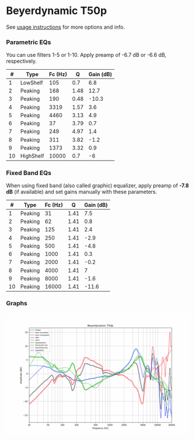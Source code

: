 # Beyerdynamic T50p
See [usage instructions](https://github.com/jaakkopasanen/AutoEq#usage) for more options and info.

### Parametric EQs
You can use filters 1-5 or 1-10. Apply preamp of -6.7 dB or -6.6 dB, respectively.

|   # | Type      |   Fc (Hz) |    Q |   Gain (dB) |
|-----|-----------|-----------|------|-------------|
|   1 | LowShelf  |       105 | 0.7  |         6.8 |
|   2 | Peaking   |       168 | 1.48 |        12.7 |
|   3 | Peaking   |       190 | 0.48 |       -10.3 |
|   4 | Peaking   |      3319 | 1.57 |         3.6 |
|   5 | Peaking   |      4460 | 3.13 |         4.9 |
|   6 | Peaking   |        37 | 3.79 |         0.7 |
|   7 | Peaking   |       249 | 4.97 |         1.4 |
|   8 | Peaking   |       311 | 3.82 |        -1.2 |
|   9 | Peaking   |      1373 | 3.32 |         0.9 |
|  10 | HighShelf |     10000 | 0.7  |        -6   |

### Fixed Band EQs
When using fixed band (also called graphic) equalizer, apply preamp of **-7.8 dB** (if available) and set gains manually with these parameters.

|   # | Type    |   Fc (Hz) |    Q |   Gain (dB) |
|-----|---------|-----------|------|-------------|
|   1 | Peaking |        31 | 1.41 |         7.5 |
|   2 | Peaking |        62 | 1.41 |         0.8 |
|   3 | Peaking |       125 | 1.41 |         2.4 |
|   4 | Peaking |       250 | 1.41 |        -2.9 |
|   5 | Peaking |       500 | 1.41 |        -4.8 |
|   6 | Peaking |      1000 | 1.41 |         0.3 |
|   7 | Peaking |      2000 | 1.41 |        -0.2 |
|   8 | Peaking |      4000 | 1.41 |         7   |
|   9 | Peaking |      8000 | 1.41 |        -1.6 |
|  10 | Peaking |     16000 | 1.41 |       -11.6 |

### Graphs
![](./Beyerdynamic%20T50p.png)
